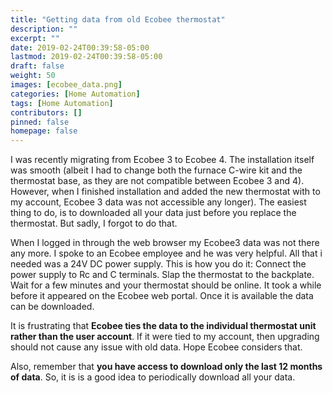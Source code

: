 ```yaml
---
title: "Getting data from old Ecobee thermostat"
description: ""
excerpt: ""
date: 2019-02-24T00:39:58-05:00
lastmod: 2019-02-24T00:39:58-05:00
draft: false
weight: 50
images: [ecobee_data.png]
categories: [Home Automation]
tags: [Home Automation]
contributors: []
pinned: false
homepage: false
---
```


I was recently migrating from Ecobee 3 to Ecobee 4. The installation itself was smooth (albeit I had to change both the furnace C-wire kit and the thermostat base, as they are not compatible between Ecobee 3 and 4). However, when I finished installation and added the new thermostat with to my account, Ecobee 3 data was not accessible any longer). The easiest thing to do, is to downloaded all your data just before you replace the thermostat. But sadly, I forgot to do that. 

When I logged in through the web browser my Ecobee3 data was not there any more. I spoke to an Ecobee employee and he was very helpful. All that i needed was a 24V DC power supply. This is how you do it: Connect the power supply to Rc and C terminals. Slap the thermostat to the backplate. Wait for a few minutes and your thermostat should be online. It took a while before it appeared on the Ecobee web portal. Once it is available the data can be downloaded. 

It is frustrating that **Ecobee ties the data to the individual thermostat unit rather than the user account**. If it were tied to my account, then upgrading should not cause any issue with old data. Hope Ecobee considers that. 

Also, remember that **you have access to download only the last 12 months of data**. So, it is is a good idea to periodically download all your data.
